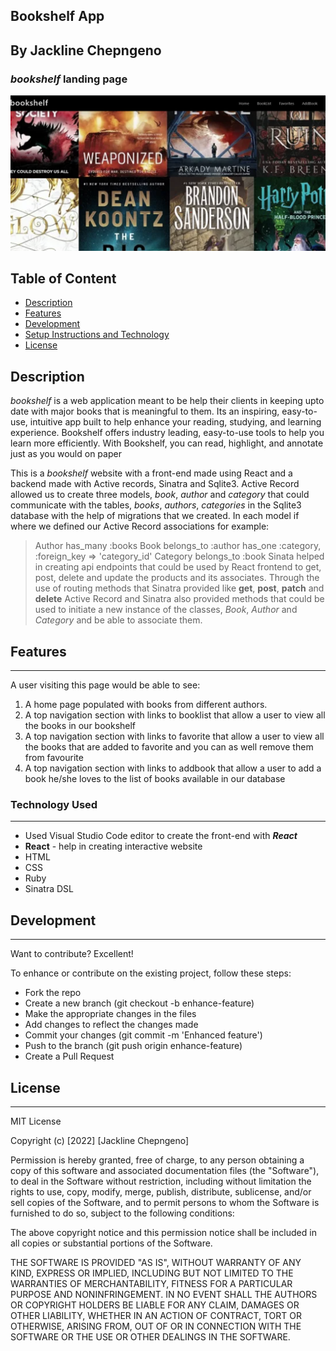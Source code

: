 ## Bookshelf App 

## By Jackline Chepngeno

### _bookshelf_ landing page
![Bookshelf](./src/images/image2.png)

## Table of Content
- [Description](#description)
- [Features](#features)
- [Development](#development)
- [Setup Instructions and Technology](#technology-used)
- [License](#license)

## Description
_bookshelf_ is a web application meant to be help their clients in keeping upto date with major books that is meaningful to them. Its an inspiring, easy-to-use, intuitive app built to help enhance your reading, studying, and learning experience. Bookshelf offers industry leading, easy-to-use tools to help you learn more efficiently. With Bookshelf, you can read, highlight, and annotate just as you would on paper

This is a _bookshelf_ website with a front-end made using React and a backend made with Active records, Sinatra and Sqlite3. Active Record allowed us to create three models, _book_, _author_ and _category_ that could communicate with the tables, _books_, _authors_, _categories_ in the Sqlite3 database with the help of migrations that we created. In each model if where we defined our Active Record associations for example:
> Author  has_many :books
> Book belongs_to :author
    has_one :category, :foreign_key => 'category_id'
> Category  belongs_to :book
Sinata helped in creating api endpoints that could be used by React frontend to get, post, delete and update the products and its associates. Through the use of routing methods that Sinatra provided like **get**, **post**, **patch** and **delete** Active Record and Sinatra also provided methods that could be used to initiate a new instance of the classes, _Book_, _Author_ and _Category_ and be able to associate them.

## Features
---
A user visiting this page would be able to see:
1. A home page populated with books from different authors.
2. A top navigation section with links to booklist that allow a user to view all the books in our bookshelf
3. A top navigation section with links to favorite that allow a user to view all the books that are added to favorite and you can as well remove them from favourite
4. A top navigation section with links to addbook that allow a user to add a book he/she loves to the list of books available in our database 

### Technology Used
---
- Used Visual Studio Code editor to create the front-end with _**React**_ 
- **React** - help in creating interactive website
- HTML
- CSS
- Ruby
- Sinatra DSL

## Development

---

Want to contribute? Excellent!

To enhance or contribute on the existing project, follow these steps:

- Fork the repo
- Create a new branch (git checkout -b enhance-feature)
- Make the appropriate changes in the files
- Add changes to reflect the changes made
- Commit your changes (git commit -m 'Enhanced feature')
- Push to the branch (git push origin enhance-feature)
- Create a Pull Request


## License

---

MIT License

Copyright (c) [2022] [Jackline Chepngeno]

Permission is hereby granted, free of charge, to any person obtaining a copy
of this software and associated documentation files (the "Software"), to deal
in the Software without restriction, including without limitation the rights
to use, copy, modify, merge, publish, distribute, sublicense, and/or sell
copies of the Software, and to permit persons to whom the Software is
furnished to do so, subject to the following conditions:

The above copyright notice and this permission notice shall be included in all
copies or substantial portions of the Software.

THE SOFTWARE IS PROVIDED "AS IS", WITHOUT WARRANTY OF ANY KIND, EXPRESS OR
IMPLIED, INCLUDING BUT NOT LIMITED TO THE WARRANTIES OF MERCHANTABILITY,
FITNESS FOR A PARTICULAR PURPOSE AND NONINFRINGEMENT. IN NO EVENT SHALL THE
AUTHORS OR COPYRIGHT HOLDERS BE LIABLE FOR ANY CLAIM, DAMAGES OR OTHER
LIABILITY, WHETHER IN AN ACTION OF CONTRACT, TORT OR OTHERWISE, ARISING FROM,
OUT OF OR IN CONNECTION WITH THE SOFTWARE OR THE USE OR OTHER DEALINGS IN THE
SOFTWARE.